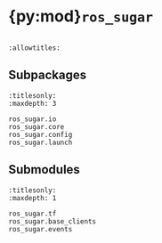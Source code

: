 # {py:mod}`ros_sugar`

```{py:module} ros_sugar
```

```{autodoc2-docstring} ros_sugar
:allowtitles:
```

## Subpackages

```{toctree}
:titlesonly:
:maxdepth: 3

ros_sugar.io
ros_sugar.core
ros_sugar.config
ros_sugar.launch
```

## Submodules

```{toctree}
:titlesonly:
:maxdepth: 1

ros_sugar.tf
ros_sugar.base_clients
ros_sugar.events
```
